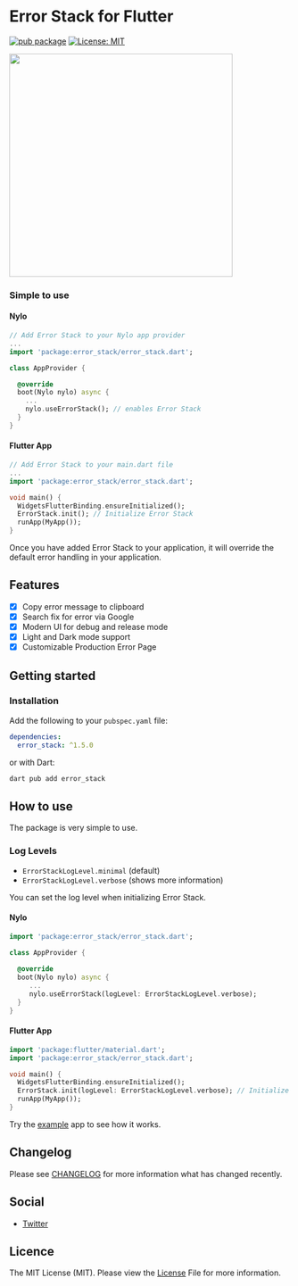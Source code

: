 # Error Stack for Flutter

[![pub package](https://img.shields.io/pub/v/permission_policy.svg)](https://pub.dartlang.org/packages/permission_policy)
[![License: MIT](https://img.shields.io/badge/license-MIT-purple.svg)](https://opensource.org/licenses/MIT)

<img src="https://raw.githubusercontent.com/nylo-core/error-stack/main/screenshots/error_stack.png" height="400" />

### Simple to use

#### Nylo

``` dart
// Add Error Stack to your Nylo app provider
...
import 'package:error_stack/error_stack.dart';

class AppProvider {

  @override
  boot(Nylo nylo) async {
    ...
    nylo.useErrorStack(); // enables Error Stack
  }
}
```

#### Flutter App

``` dart
// Add Error Stack to your main.dart file
...
import 'package:error_stack/error_stack.dart';

void main() {
  WidgetsFlutterBinding.ensureInitialized();
  ErrorStack.init(); // Initialize Error Stack
  runApp(MyApp());
}
```

Once you have added Error Stack to your application, it will override the default error handling in your application.

## Features

- [x] Copy error message to clipboard
- [x] Search fix for error via Google
- [x] Modern UI for debug and release mode
- [x] Light and Dark mode support
- [x] Customizable Production Error Page

## Getting started

### Installation

Add the following to your `pubspec.yaml` file:

``` yaml
dependencies:
  error_stack: ^1.5.0
```

or with Dart:

``` bash
dart pub add error_stack
```

## How to use

The package is very simple to use. 

### Log Levels

- `ErrorStackLogLevel.minimal` (default)
- `ErrorStackLogLevel.verbose` (shows more information)

You can set the log level when initializing Error Stack.

#### Nylo

``` dart
import 'package:error_stack/error_stack.dart';

class AppProvider {
    
  @override
  boot(Nylo nylo) async {
     ...
     nylo.useErrorStack(logLevel: ErrorStackLogLevel.verbose);
  }
}
```

#### Flutter App

``` dart
import 'package:flutter/material.dart';
import 'package:error_stack/error_stack.dart';

void main() {
  WidgetsFlutterBinding.ensureInitialized();
  ErrorStack.init(logLevel: ErrorStackLogLevel.verbose); // Initialize Error Stack
  runApp(MyApp());
}
```

Try the [example](/example) app to see how it works.

## Changelog
Please see [CHANGELOG](https://github.com/nylo-core/permission-policy/blob/master/CHANGELOG.md) for more information what has changed recently.

## Social
* [Twitter](https://twitter.com/nylo_dev)

## Licence

The MIT License (MIT). Please view the [License](https://github.com/nylo-core/permission-policy/blob/main/LICENSE) File for more information.
